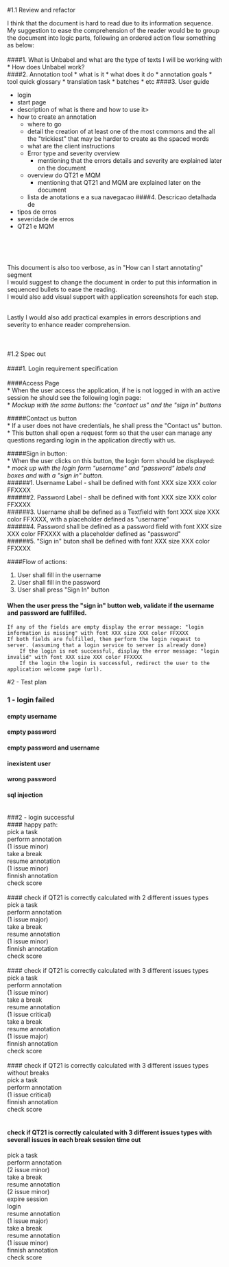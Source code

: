 
#1.1 Review and refactor


I think that the document is hard to read due to its information sequence. My suggestion to ease the comprehension of the reader would be to group the document into logic parts, following an ordered action flow something as below:<br />
<br />
####1.  What is Unbabel and what are the type of texts I will be working with
	* How does Unbabel work? <br />
####2. Annotation tool 
	* what is it 
	* what does it do
	* annotation goals
	* tool quick glossary
		* translation task
		* batches 
		* etc 
####3. User guide
* login
* start page
* description of what is there and how to use it>
* how to create an annotation 
	* where to go
	* detail the creation of at least one of the most commons and the all the "trickiest" that may be harder to create as the spaced words
	* what are the client instructions
	* Error type and severity overview
		* mentioning that the errors details and severity are explained later on the document <br />
	* overview do QT21 e MQM
		* mentioning that QT21 and MQM are explained later on the document
	* lista de anotations e a sua navegacao
####4. Descricao detalhada de
* tipos de erros <br />
* severidade de erros
* QT21 e MQM
<br />
<br />
<br />

This document is also too verbose, as in "How can I start annotating" segment<br />
I would suggest to change the document in order to put this information in sequenced bullets to ease the reading.<br />
I would also add visual support with application screenshots for each step.<br />
<br />

Lastly I would also add practical examples in errors descriptions and severity to enhance reader comprehension.<br />
<br />
<br />
<br />
#1.2 Spec out<br />
<br />
####1. Login requirement specification<br />
<br />
####Access Page<br />
	* When the user access the application, if he is not logged in with an active session he should see the following login page:
		<br />
	* _Mockup with the same buttons: the "contact us" and the "sign in" buttons_ 
		<br />

#####Contact us button<br />
	* If a user does not have credentials, he shall press the "Contact us" button.
	* This button shall open a request form so that the user can manage any questions regarding login in the application directly with us.

#####Sign in button:<br />
	* When the user clicks on this button, the login form should be displayed:<br />
	* *mock up with the login form "username" and "password" labels and boxes and with a "sign in" button.*<br />
######1. Username Label - shall be defined with font XXX size XXX color FFXXXX<br />
######2. Password Label - shall be defined with font XXX size XXX color FFXXXX<br />
######3. Username shall be defined as a Textfield with font XXX size XXX color FFXXXX, with a placeholder defined as "username"<br />
######4. Password shall be defined as a password field with font XXX size XXX color FFXXXX with a placeholder defined as "password"<br />
######5. "Sign in" buton shall be defined with font XXX size XXX color FFXXXX<br />

####Flow of actions:
1. User shall fill in the username<br />
2. User shall fill in the password<br />
3. User shall press "Sign In" button<br />
	
	
#### When the user press the "sign in" button web, validate if the username and password are fullfilled. 
	If any of the fields are empty display the error message: "login information is missing" with font XXX size XXX color FFXXXX
	If both fields are fulfilled, then perform the login request to server. (assuming that a login service to server is already done)
		If the login is not successful, display the error message: "login invalid" with font XXX size XXX color FFXXXX
		If the login the login is successful, redirect the user to the application welcome page (url).
	
	
 
	
#2 - Test plan <br />
### 1 - login failed <br />
#### empty username <br />
#### empty password <br />
#### empty password and username <br />
#### inexistent user <br />
#### wrong password <br />
#### sql injection <br />
 <br />
###2 - login successful <br />
#### happy path: <br />
pick a task <br />
perform annotation <br />
(1 issue minor) <br />
take a break <br />
resume annotation <br />
(1 issue minor) <br />
finnish annotation <br />
check score <br />
 <br />
#### check if QT21 is correctly calculated with 2 different issues types <br />
pick a task <br />
perform annotation <br />
(1 issue major) <br />
take a break <br />
resume annotation <br />
(1 issue minor) <br />
finnish annotation <br />
check score <br />
 <br />
#### check if QT21 is correctly calculated with 3 different issues types <br />
pick a task <br />
perform annotation <br />
(1 issue minor) <br />
take a break <br />
resume annotation <br />
(1 issue critical) <br />
take a break <br />
resume annotation <br />
(1 issue major) <br />
finnish annotation <br />
check score <br />
 <br />
#### check if QT21 is correctly calculated with 3 different issues types without breaks <br />
pick a task <br />
perform annotation <br />
(1 issue critical) <br />
finnish annotation <br />
check score <br />
 <br />

#### check if QT21 is correctly calculated with 3 different issues types with severall issues in each break session time out
pick a task <br />
perform annotation <br />
(2 issue minor) <br />
take a break <br />
resume annotation <br />
(2 issue minor) <br />
expire session <br />
login <br />
resume annotation <br />
(1 issue major) <br />
take a break <br />
resume annotation <br />
(1 issue minor) <br />
finnish annotation <br />
check score <br />
 <br />
